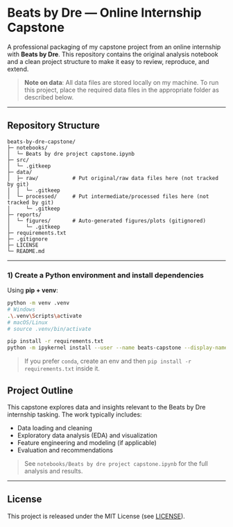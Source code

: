 # Beats by Dre — Online Internship Capstone

A professional packaging of my capstone project from an online internship with **Beats by Dre**.
This repository contains the original analysis notebook and a clean project structure to make it easy to review, reproduce, and extend.

> **Note on data**: All data files are stored locally on my machine. To run this project, place the required data files in the appropriate folder as described below.

---

## Repository Structure

```
beats-by-dre-capstone/
├─ notebooks/
│  └─ Beats by dre project capstone.ipynb
├─ src/
│  └─ .gitkeep
├─ data/
│  ├─ raw/           # Put original/raw data files here (not tracked by git)
│  │  └─ .gitkeep
│  └─ processed/     # Put intermediate/processed files here (not tracked by git)
│     └─ .gitkeep
├─ reports/
│  └─ figures/       # Auto-generated figures/plots (gitignored)
│     └─ .gitkeep
├─ requirements.txt
├─ .gitignore
├─ LICENSE
└─ README.md
```

---


### 1) Create a Python environment and install dependencies

Using **pip + venv**:

```bash
python -m venv .venv
# Windows
.\.venv\Scripts\activate
# macOS/Linux
# source .venv/bin/activate

pip install -r requirements.txt
python -m ipykernel install --user --name beats-capstone --display-name "Python (beats-capstone)"
```

> If you prefer `conda`, create an env and then `pip install -r requirements.txt` inside it.



## Project Outline

This capstone explores data and insights relevant to the Beats by Dre internship tasking. The work typically includes:
- Data loading and cleaning
- Exploratory data analysis (EDA) and visualization
- Feature engineering and modeling (if applicable)
- Evaluation and recommendations

> See `notebooks/Beats by dre project capstone.ipynb` for the full analysis and results.

---




## License

This project is released under the MIT License (see [LICENSE](LICENSE)).



